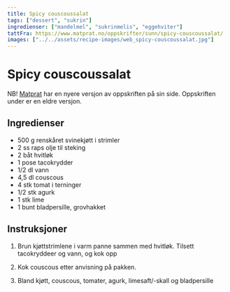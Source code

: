 ```yaml
---
title: Spicy couscoussalat
tags: ["dessert", "sukrin"]
ingredienser: ["mandelmel", "sukrinmelis", "eggehviter"]
tattFra: https://www.matprat.no/oppskrifter/sunn/spicy-couscoussalat/
images: ["../../assets/recipe-images/web_spicy-couscoussalat.jpg"]
---
```


# Spicy couscoussalat

NB! [Matprat](https://www.matprat.no) har en nyere versjon av oppskriften på sin side. Oppskriften under er en eldre versjon.

## Ingredienser

- 500 g renskåret svinekjøtt i strimler
- 2 ss raps olje til steking
- 2 båt hvitløk
- 1 pose tacokrydder
- 1/2 dl vann
- 4,5 dl couscous
- 4 stk tomat i terninger
- 1/2 stk agurk
- 1 stk lime
- 1 bunt bladpersille, grovhakket

## Instruksjoner

1. Brun kjøttstrimlene i varm panne sammen med hvitløk. Tilsett tacokryddeer og vann, og kok opp

2. Kok couscous etter anvisning på pakken.

3. Bland kjøtt, couscous, tomater, agurk, limesaft/-skall og bladpersille
